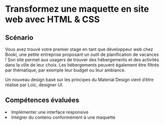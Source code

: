 <h1>Transformez une maquette en site web avec HTML & CSS</h1>
<h2>Scénario</h2>
<p>Vous avez trouvé votre premier stage en tant que développeur web chez Booki, une petite entreprise proposant un outil de planification de vacances ! Son site permet aux usagers de trouver des hébergements et des activités dans la ville de leur choix. Les hébergements peuvent également être filtrés par thématique, par exemple leur budget ou leur ambiance.</p>

Un nouveau design basé sur les principes du Material Design vient d’être réalisé par Loïc, designer UI.
<h2>Compétences évaluées</h2>
<li>Implémenter une interface responsive</li>
<li>Intégrer du contenu conformément à une maquette</li>
